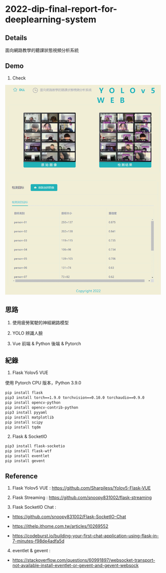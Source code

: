 # 2022-dip-final-report-for-deeplearning-system

## Details

面向網路教學的聽課狀態視頻分析系統

## Demo

1. Check

![](demo-check-sys.gif)

## 思路

1. 使用疲勞駕駛的神經網路模型

2. YOLO 辨識人臉

3. Vue 前端 & Python 後端 & Pytorch

## 紀錄

1. Flask Yolov5 VUE

使用 Pytorch CPU 版本，Python 3.9.0

```
pip install flask
pip3 install torch==1.9.0 torchvision==0.10.0 torchaudio==0.9.0
pip install opencv-python   
pip install opencv-contrib-python
pip3 install pyyaml
pip install matplotlib
pip install scipy
pip install tqdm
```

2. Flask & SocketIO

```
pip3 install flask-socketio
pip install flask-wtf
pip install eventlet
pip install gevent
```

## Reference

1. Flask Yolov5 VUE : https://github.com/Sharpiless/Yolov5-Flask-VUE

2. Flask Streaming : https://github.com/snoopy831002/flask-streaming

3. Flask SocketIO Chat : 

- https://github.com/snoopy831002/Flask-SocketIO-Chat

- https://ithelp.ithome.com.tw/articles/10269552

- https://codeburst.io/building-your-first-chat-application-using-flask-in-7-minutes-f98de4adfa5d

4. eventlet & gevent :

- https://stackoverflow.com/questions/60991897/websocket-transport-not-available-install-eventlet-or-gevent-and-gevent-websock
